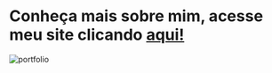 # Conheça mais sobre mim, acesse meu site clicando <a href="https://devdanielmaica.vercel.app/" target="_blank">aqui!</a>
![portfolio](https://github.com/user-attachments/assets/7bbfdc34-16b9-407a-b892-f0c310dda7ff)
